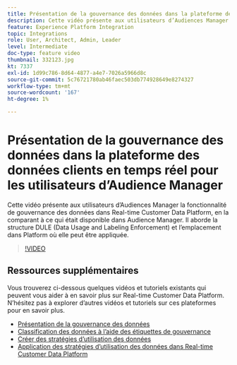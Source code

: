 ```yaml
---
title: Présentation de la gouvernance des données dans la plateforme des données clients en temps réel pour les utilisateurs d’Audience Manager
description: Cette vidéo présente aux utilisateurs d’Audiences Manager la fonctionnalité de gouvernance des données dans Real-time Customer Data Platform, en la comparant à ce qui était disponible dans Audience Manager. Il aborde la structure DULE (Data Usage and Labeling Enforcement) et l’emplacement dans Platform où elle peut être appliquée.
feature: Experience Platform Integration
topic: Integrations
role: User, Architect, Admin, Leader
level: Intermediate
doc-type: feature video
thumbnail: 332123.jpg
kt: 7337
exl-id: 1d99c786-8d64-4877-a4e7-7026a5966d8c
source-git-commit: 5c76721780ab46faec503db774928649e8274327
workflow-type: tm+mt
source-wordcount: '167'
ht-degree: 1%

---
```


# Présentation de la gouvernance des données dans la plateforme des données clients en temps réel pour les utilisateurs d’Audience Manager

Cette vidéo présente aux utilisateurs d’Audiences Manager la fonctionnalité de gouvernance des données dans Real-time Customer Data Platform, en la comparant à ce qui était disponible dans Audience Manager. Il aborde la structure DULE (Data Usage and Labeling Enforcement) et l’emplacement dans Platform où elle peut être appliquée.

>[!VIDEO](https://video.tv.adobe.com/v/332123/?quality=12&learn=on)

## Ressources supplémentaires

Vous trouverez ci-dessous quelques vidéos et tutoriels existants qui peuvent vous aider à en savoir plus sur Real-time Customer Data Platform. N’hésitez pas à explorer d’autres vidéos et tutoriels sur ces plateformes pour en savoir plus.

* [Présentation de la gouvernance des données](https://experienceleague.adobe.com/docs/platform-learn/tutorials/data-governance/understanding-data-governance.html?lang=en#data-governance)
* [Classification des données à l’aide des étiquettes de gouvernance](https://experienceleague.adobe.com/docs/platform-learn/tutorials/data-governance/classify-data-using-governance-labels.html?lang=en#data-governance)
* [ Créer des stratégies d’utilisation des données ](https://experienceleague.adobe.com/docs/platform-learn/tutorials/data-governance/create-data-usage-policies.html?lang=en#data-governance)
* [Application des stratégies d’utilisation des données dans Real-time Customer Data Platform](https://experienceleague.adobe.com/docs/platform-learn/tutorials/data-governance/enforce-data-usage-policies-in-real-time-cdp.html?lang=en#data-governance)
